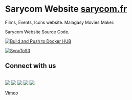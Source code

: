 # Sarycom Website [sarycom.fr](https://www.sarycom.fr)
Films, Events, Icons website. Malagasy Movies Maker.

Sarycom Website Source Code.

[![Build and Push to Docker HUB](https://github.com/fklein82/sarycom/actions/workflows/push-docker-image.yaml/badge.svg)](https://github.com/fklein82/sarycom/actions/workflows/push-docker-image.yaml)

[![SyncToS3](https://github.com/fklein82/sarycom/actions/workflows/aws-S3-upload.yml/badge.svg)](https://github.com/fklein82/sarycom/actions/workflows/aws-S3-upload.yml)

## Connect with us
<br>
<a href="https://www.sarycom.fr"><img src="https://img.shields.io/badge/website-000000?style=for-the-badge&logo=About.me&logoColor=white"></a>
<a href="https://www.facebook.com/SRCFims/"><img src="https://img.shields.io/badge/Facebook-1877F2?style=for-the-badge&logo=facebook&logoColor=white"></a>
<a href="https://www.youtube.com/channel/UC0QMJYWWOAJbhZhCK1QSqbQ"><img src="https://img.shields.io/badge/YouTube-FF0000?style=for-the-badge&logo=youtube&logoColor=white"></a>
<a href="https://www.instagram.com/sary.comfilms/"><img src="https://img.shields.io/badge/Instagram-E4405F?style=for-the-badge&logo=instagram&logoColor=white"></a>
<a href="https://www.tiktok.com/@sarycom.films"><img src="https://img.shields.io/badge/TikTok-000000?style=for-the-badge&logo=tiktok&logoColor=white"></a>
<p><a href="https://tv.sarycom.fr">Vimeo</a></p>
